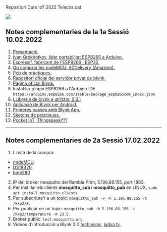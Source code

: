 Repositori Curs IoT 2022 Telecos.cat

![](https://eetac.upc.edu/ca/noticies/masteam-matt-talk-carles-sabater-telecos-cat-helping-you-to-grow-in-your-professional-career/@@images/6fd521cc-8f7d-4ffe-98b0-ebe5a1206d85.png)

## Notes complementaries de la 1a Sessió 10.02.2022

1. [Presentació.](http://167.86.87.117/deTot/presentacioIoT2022-telecos-1.pdf)
2. [Ivan Grokhotkov, lider portabilitat ESP8266 a Arduino.](https://github.com/igrr)
3. [Espressif, fabricant de l'ESP8266 i ESP32.](https://www.espressif.com/en)
4. [On comprar les nodeMCU, AZDelivery (Amazom).](https://www.amazon.es/AZDelivery-NodeMCU-ESP8266-ESP-12E-Desarrollo/dp/B06Y1LZLLY?ref_=ast_sto_dp&th=1)
5. [Pcb de pràctiques.](https://oshwlab.com/jnogues/nodemcupcb-2019)
6. [Repositori oficial del servidor privat de blynk.](https://github.com/blynkkk/blynk-server)
7. [Pàgina oficial Blynk.](https://blynk.io/en/developers)
8. Instal·lar plugin ESP8266 a l'Arduino IDE `https://arduino.esp8266.com/stable/package_esp8266com_index.json `
9. [LLibreria de blynk a utilitzar, 0.6.1](https://github.com/blynkkk/blynk-library/releases/tag/v0.6.1)
10. [Aplicació de Blynk per Android.](https://github.com/jnogues/CursIoT-2022-Telecos.cat/tree/main/app)
11. [Primeres passes amb Blynk App.](https://github.com/jnogues/CursIoT-2022-Telecos.cat/tree/main/videos)
12. [Sketchs de pràctiques.](https://github.com/jnogues/CursIoT-2022-Telecos.cat/tree/main/code)
13. [Pocket IoT, Thingspeak???](https://play.google.com/store/apps/details?id=com.buzsikdev.pocketiot&hl=ca&gl=US)

---

## Notes complementaries de 2a Sessió 17.02.2022

1. LLista de la compra: 
 * [nodeMCU](https://www.amazon.es/AZDelivery-NodeMCU-ESP8266-ESP-12E-Desarrollo/dp/B06Y1LZLLY?ref_=ast_sto_dp&th=1&psc=1).
 * [DS18B20](https://www.amazon.es/AZDelivery-conexi%C3%B3n-circuito-arranque-temperatura/dp/B07WGH7HTF/ref=sr_1_2_sspa?__mk_es_ES=%C3%85M%C3%85%C5%BD%C3%95%C3%91&crid=34BJTU67SAN66&keywords=azdelivery+ds18b20&qid=1645175050&sprefix=azdelivery+ds18b20%2Caps%2C71&sr=8-2-spons&psc=1&smid=A1X7QLRQH87QA3&spLa=ZW5jcnlwdGVkUXVhbGlmaWVyPUE2TkNDR0xKV09CWTQmZW5jcnlwdGVkSWQ9QTAyODEwNDExRUhUQ0FER1NPUTdaJmVuY3J5cHRlZEFkSWQ9QTA3MTU5ODExMTZZNUdRVFM5SE1LJndpZGdldE5hbWU9c3BfYXRmJmFjdGlvbj1jbGlja1JlZGlyZWN0JmRvTm90TG9nQ2xpY2s9dHJ1ZQ==).
 * [bme280](https://www.amazon.es/AZDelivery-el%C3%A9ctrico-Temperatura-Impresi%C3%B3n-Raspberry/dp/B07D8T4HP6/ref=sr_1_1?__mk_es_ES=%C3%85M%C3%85%C5%BD%C3%95%C3%91&crid=30THXSRAFJ2K0&dd=7-wYWwZWa4vjNgfJ26iXbQ%2C%2C&keywords=bme280&qid=1645175125&refinements=p_90%3A6820340031&rnid=6820335031&sprefix=bme280%2Caps%2C69&sr=8-1)
3. IP del broker mosquitto del Rambla Prim, 5.196.88.155, port 1883.
4. Per instl·lar els clients **mosquitto_sub i mosquitto_pub** en LINUX, `sudo apt install mosquitto-clients`.
5. Per subscriure't a un topic: `mosquitto_sub -v -h 5.196.88.155 -t /kkp2/#`.
6. Per publicar en un topic: `mosquitto_pub -h 5.196.88.155 -t /kkp2/temperatura -m 23.5`.
7. Broker públic: `test.mosquitto.org`.
8. Vídeos d'introducció a Blynk 2.0 [techiesms](https://youtu.be/IKbbvEzZ7wg), [
jadsa tv](https://youtu.be/HRGQQATYJCQ), 



